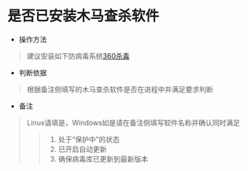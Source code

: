 # 是否已安装木马查杀软件

- 操作方法
> 建议安装如下防病毒系统[360杀毒](http://sd.360.cn)


- 判断依据
> 根据备注侧填写的木马查杀软件是否在进程中并满足要求判断

- 备注
> Linux请填是，Windows如是请在备注侧填写软件名称并确认同时满足
>> 1. 处于“保护中”的状态
>> 2. 已开启自动更新
>> 3. 确保病毒库已更新到最新版本